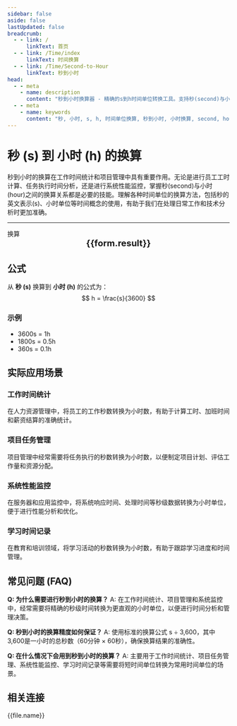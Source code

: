 ```yaml
---
sidebar: false
aside: false
lastUpdated: false
breadcrumb:
  - - link: /
      linkText: 首页
  - - link: /Time/index
      linkText: 时间换算
  - - link: /Time/Second-to-Hour
      linkText: 秒到小时
head:
  - - meta
    - name: description
      content: "秒到小时换算器 - 精确的s到h时间单位转换工具。支持秒(second)与小时(hour)之间的快速换算，适用于工作时间统计、项目管理、科学计算等领域。提供详细的换算公式、实际应用场景和常见问题解答。"
  - - meta
    - name: keywords
      content: "秒, 小时, s, h, 时间单位换算, 秒到小时, 小时换算, second, hour, 时间换算器, 毫秒微秒, 分秒换算, 秒单位换算, 秒转换, s是什么单位, 小时单位, 秒的换算, 时间秒, 秒换算小时, 时间转化, 一秒, 秒的定义, 秒单位, 秒换算, 分秒符号, 一秒是多少毫秒, 一毫秒等于多少秒, 秒的英文, 纳秒, 时间秒, 时间单位, 时间换算, 分钟, 一秒等于多少毫秒"
---
```

# 秒 (s) 到 小时 (h) 的换算

秒到小时的换算在工作时间统计和项目管理中具有重要作用。无论是进行员工工时计算、任务执行时间分析，还是进行系统性能监控，掌握秒(second)与小时(hour)之间的换算关系都是必要的技能。理解各种时间单位的换算方法，包括秒的英文表示(s)、小时单位等时间概念的使用，有助于我们在处理日常工作和技术分析时更加准确。

---
<script setup>
import { onMounted, reactive, inject, ref } from 'vue'
import { NButton,NForm ,NFormItem,NInput,NInputNumber,NSelect,NCard,useMessage,NGrid ,NGi  } from 'naive-ui'
import { defineClientComponent } from 'vitepress'
import { Time } from '../../files';

const convert = inject('convert')
const seoKey = ['毫秒微秒','分秒换算','秒单位换算','秒转换','s是什么单位','小时单位','秒的换算','时间 秒','秒换算小时','时间转化','一秒','秒的定义','秒单位','秒 時間 変換','秒换算','分秒符号','一秒是多少毫秒','一毫秒等于多少秒','秒的英文','纳秒','时间秒','时间单位','时间换算','分钟','一秒等于多少毫秒']
const form = reactive({
  number: null,
  result: '',
  title: '秒到小时换算器'
})

const convertHandler = () => {
  if (form.number !== null && !isNaN(form.number)) {
    const convertedValue = parseFloat(form.number) / 3600
    form.result = `${form.number}s = ${convertedValue.toFixed(4)}h`
  } else {
    form.result = '请输入有效的数值。'
  }
}
</script>

<n-card :title="form.title" size="small" :bordered="false" style="margin-bottom: 16px">
  <n-form size="large" :model="form">
    <n-form-item label="秒 (s)">
      <n-input-number v-model:value="form.number" placeholder="输入秒" style="width: 100%" />
    </n-form-item>
    <n-form-item>
      <n-button type="info" @click="convertHandler" block>换算</n-button>
    </n-form-item>
  </n-form>
  <template #footer>
    <div style="font-size: 12px; color: #666; text-align: center;">
      <span v-for="(keyword, index) in seoKey" :key="index">
        {{ keyword }}<span v-if="index < seoKey.length - 1"> | </span>
      </span>
    </div>
  </template>
</n-card>

<n-card  embedded :bordered="false" hoverable>
  <div  style="text-align:center;font-size:20px;">
    <strong>{{form.result}}</strong>
  </div>
</n-card>

## 公式

从 **秒 (s)** 换算到 **小时 (h)** 的公式为：
$$ h = \frac{s}{3600} $$

### 示例
- 3600s = 1h
- 1800s = 0.5h
- 360s = 0.1h

## 实际应用场景

### 工作时间统计
在人力资源管理中，将员工的工作秒数转换为小时数，有助于计算工时、加班时间和薪资结算的准确统计。

### 项目任务管理
项目管理中经常需要将任务执行的秒数转换为小时数，以便制定项目计划、评估工作量和资源分配。

### 系统性能监控
在服务器和应用监控中，将系统响应时间、处理时间等秒级数据转换为小时单位，便于进行性能分析和优化。

### 学习时间记录
在教育和培训领域，将学习活动的秒数转换为小时数，有助于跟踪学习进度和时间管理。

## 常见问题 (FAQ)

**Q: 为什么需要进行秒到小时的换算？**
A: 在工作时间统计、项目管理和系统监控中，经常需要将精确的秒级时间转换为更直观的小时单位，以便进行时间分析和管理决策。

**Q: 秒到小时的换算精度如何保证？**
A: 使用标准的换算公式 s ÷ 3,600，其中3,600是一小时的总秒数（60分钟 × 60秒），确保换算结果的准确性。

**Q: 在什么情况下会用到秒到小时的换算？**
A: 主要用于工作时间统计、项目任务管理、系统性能监控、学习时间记录等需要将短时间单位转换为常用时间单位的场景。

## 相关连接
<n-grid x-gap="12" :cols="2">
  <n-gi v-for="(file, index) in Time" :key="index">
    <n-button
      text
      tag="a"
      :href="file.path"
      type="info"
    >
      {{file.name}}
    </n-button>
  </n-gi>
</n-grid>